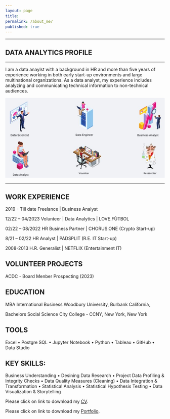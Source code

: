 ```yaml
---
layout: page
title:  
permalink: /about_me/
published: true
---
```


---

## DATA ANALYTICS PROFILE
---

I am a data anaylst with a background in HR and more than five years of experience working in both early start-up environments and large multinational organizations. As a data analyst, my experience includes analyzing and communicating technical information to non-technical audiences.

![image](/images/Data_Science_Possible_Roles_fin.jpg)

---

## WORK EXPERIENCE

2019 - Till date
Freelance | Business Analyst

12/22 – 04/2023
Volunteer | Data Analytics | LOVE.FÙTBOL
 
02/22 – 08/2022
HR Business Partner | CHORUS.ONE (Crypto Start-up)
 
8/21 – 02/22
HR Analyst | PADSPLIT (R.E. IT Start-up)
 
2008-2013
H.R. Generalist | NETFLIX (Entertainment IT)

VOLUNTEER PROJECTS
---
ACDC - Board Menber Prospecting (2023)


EDUCATION
---
 
MBA International Business
Woodbury University, Burbank California,  

Bachelors Social Science
City College - CCNY, New York, New York

TOOLS
---
Excel •	Postgre SQL •	Jupyter Notebook •	Python •	Tableau •	GitHub •	Data Studio

KEY SKILLS: 
---
Business Understanding •	Desining Data Research •	Project Data Profiling & Integrity Checks •	 Data Quality Measures (Cleaning) •	Data Integration & Transformation • Statistical Analysis •	Statistical Hypothesis Testing •	Data Visualization & Storytelling

Please click on link to download my [CV](https://github.com/senoel123/senoel123.github.io/raw/master/SEN_CV_7.pdf).

Please click on link to download my [Portfolio](https://github.com/senoel123/senoel123.github.io/blob/master/Task_6.7_SEN.pdf).





